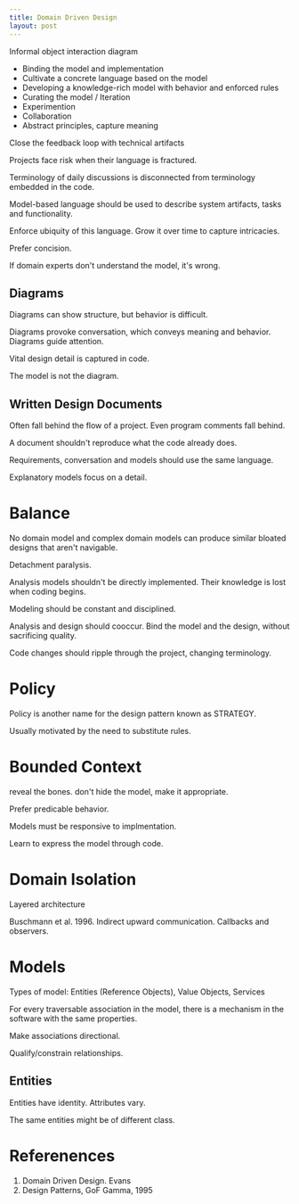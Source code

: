 ```yaml
---
title: Domain Driven Design
layout: post
---
```


Informal object interaction diagram

- Binding the model and implementation
- Cultivate a concrete language based on the model
- Developing a knowledge-rich model with behavior and enforced rules
- Curating the model / Iteration
- Experimention
- Collaboration
- Abstract principles, capture meaning

Close the feedback loop with technical artifacts

Projects face risk when their language is fractured.

Terminology of daily discussions is disconnected from terminology embedded in the code.

Model-based language should be used to describe system artifacts, tasks and functionality.

Enforce ubiquity of this language.  Grow it over time to capture intricacies.

Prefer concision.

If domain experts don't understand the model, it's wrong.

## Diagrams

Diagrams can show structure, but behavior is difficult.

Diagrams provoke conversation, which conveys meaning and behavior.  Diagrams guide attention.

Vital design detail is captured in code.

The model is not the diagram.

## Written Design Documents

Often fall behind the flow of a project.  Even program comments fall behind.

A document shouldn't reproduce what the code already does.

Requirements, conversation and models should use the same language.

Explanatory models focus on a detail.

# Balance

No domain model and complex domain models can produce similar bloated designs that aren't navigable.

Detachment paralysis.

Analysis models shouldn't be directly implemented.  Their knowledge is lost when coding begins.

Modeling should be constant and disciplined.

Analysis and design should cooccur.  Bind the model and the design, without sacrificing quality.

Code changes should ripple through the project, changing terminology.

# Policy

Policy is another name for the design pattern known as STRATEGY.

Usually motivated by the need to substitute rules.

# Bounded Context

reveal the bones.  don't hide the model, make it appropriate.

Prefer predicable behavior.

Models must be responsive to implmentation.

Learn to express the model through code.

# Domain Isolation

Layered architecture

Buschmann et al. 1996.  Indirect upward communication.  Callbacks and observers.

# Models

Types of model: Entities (Reference Objects), Value Objects, Services

For every traversable association in the model, there is a mechanism in the software with the same properties.

Make associations directional.

Qualify/constrain relationships.

## Entities

Entities have identity. Attributes vary.

The same entities might be of different class.

# Referenences

1. Domain Driven Design.  Evans
1. Design Patterns, GoF Gamma, 1995











